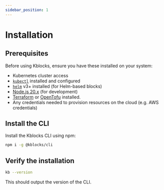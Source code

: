 ```yaml
---
sidebar_position: 1
---
```


# Installation

## Prerequisites

Before using Kblocks, ensure you have these installed on your system:

- Kubernetes cluster access
- [`kubectl`](https://kubernetes.io/docs/tasks/tools/) installed and configured
- [`helm`](https://helm.sh/docs/intro/install/) v3+ installed (for Helm-based blocks)
- [Node.js 20.x](https://nodejs.org/en/download/) (for development)
- [Terraform](https://developer.hashicorp.com/terraform/downloads) or [OpenTofu](https://opentofu.org/downloads) installed.
- Any credentials needed to provision resources on the cloud (e.g. AWS credentials)

## Install the CLI

Install the Kblocks CLI using npm:

```bash
npm i -g @kblocks/cli
``` 

## Verify the installation

```bash
kb --version
```

This should output the version of the CLI. 